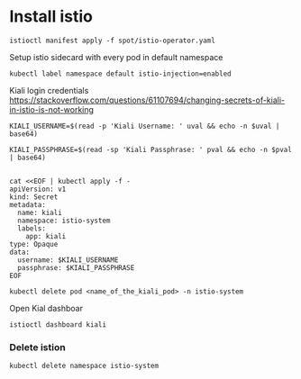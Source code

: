 # Install istio

```shell script
istioctl manifest apply -f spot/istio-operator.yaml
```

Setup istio sidecard with every pod in default namespace
```shell script
kubectl label namespace default istio-injection=enabled

```

Kiali login credentials
https://stackoverflow.com/questions/61107694/changing-secrets-of-kiali-in-istio-is-not-working
```shell script
KIALI_USERNAME=$(read -p 'Kiali Username: ' uval && echo -n $uval | base64)

KIALI_PASSPHRASE=$(read -sp 'Kiali Passphrase: ' pval && echo -n $pval | base64)


cat <<EOF | kubectl apply -f -
apiVersion: v1
kind: Secret
metadata:
  name: kiali
  namespace: istio-system
  labels:
    app: kiali
type: Opaque
data:
  username: $KIALI_USERNAME
  passphrase: $KIALI_PASSPHRASE
EOF

kubectl delete pod <name_of_the_kiali_pod> -n istio-system

```

Open Kial dashboar
```
istioctl dashboard kiali
```

### Delete istion
```
kubectl delete namespace istio-system
```